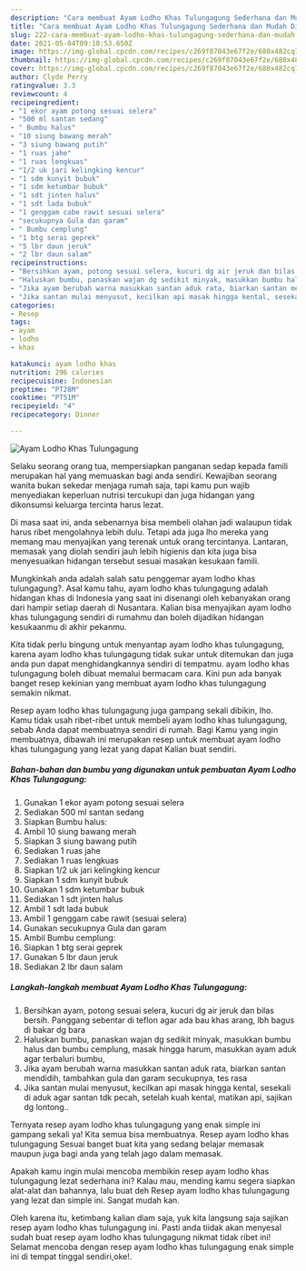 ```yaml
---
description: "Cara membuat Ayam Lodho Khas Tulungagung Sederhana dan Mudah Dibuat"
title: "Cara membuat Ayam Lodho Khas Tulungagung Sederhana dan Mudah Dibuat"
slug: 222-cara-membuat-ayam-lodho-khas-tulungagung-sederhana-dan-mudah-dibuat
date: 2021-05-04T09:10:53.650Z
image: https://img-global.cpcdn.com/recipes/c269f87043e67f2e/680x482cq70/ayam-lodho-khas-tulungagung-foto-resep-utama.jpg
thumbnail: https://img-global.cpcdn.com/recipes/c269f87043e67f2e/680x482cq70/ayam-lodho-khas-tulungagung-foto-resep-utama.jpg
cover: https://img-global.cpcdn.com/recipes/c269f87043e67f2e/680x482cq70/ayam-lodho-khas-tulungagung-foto-resep-utama.jpg
author: Clyde Perry
ratingvalue: 3.3
reviewcount: 4
recipeingredient:
- "1 ekor ayam potong sesuai selera"
- "500 ml santan sedang"
- " Bumbu halus"
- "10 siung bawang merah"
- "3 siung bawang putih"
- "1 ruas jahe"
- "1 ruas lengkuas"
- "1/2 uk jari kelingking kencur"
- "1 sdm kunyit bubuk"
- "1 sdm ketumbar bubuk"
- "1 sdt jinten halus"
- "1 sdt lada bubuk"
- "1 genggam cabe rawit sesuai selera"
- "secukupnya Gula dan garam"
- " Bumbu cemplung"
- "1 btg serai geprek"
- "5 lbr daun jeruk"
- "2 lbr daun salam"
recipeinstructions:
- "Bersihkan ayam, potong sesuai selera, kucuri dg air jeruk dan bilas bersih. Panggang sebentar di teflon agar ada bau khas arang, lbh bagus di bakar dg bara"
- "Haluskan bumbu, panaskan wajan dg sedikit minyak, masukkan bumbu halus dan bumbu cemplung, masak hingga harum, masukkan ayam aduk agar terbaluri bumbu,"
- "Jika ayam berubah warna masukkan santan aduk rata, biarkan santan mendidih, tambahkan gula dan garam secukupnya, tes rasa"
- "Jika santan mulai menyusut, kecilkan api masak hingga kental, sesekali di aduk agar santan tdk pecah, setelah kuah kental, matikan api, sajikan dg lontong.."
categories:
- Resep
tags:
- ayam
- lodho
- khas

katakunci: ayam lodho khas 
nutrition: 296 calories
recipecuisine: Indonesian
preptime: "PT28M"
cooktime: "PT51M"
recipeyield: "4"
recipecategory: Dinner

---
```



![Ayam Lodho Khas Tulungagung](https://img-global.cpcdn.com/recipes/c269f87043e67f2e/680x482cq70/ayam-lodho-khas-tulungagung-foto-resep-utama.jpg)

Selaku seorang orang tua, mempersiapkan panganan sedap kepada famili merupakan hal yang memuaskan bagi anda sendiri. Kewajiban seorang  wanita bukan sekedar menjaga rumah saja, tapi kamu pun wajib menyediakan keperluan nutrisi tercukupi dan juga hidangan yang dikonsumsi keluarga tercinta harus lezat.

Di masa  saat ini, anda sebenarnya bisa membeli olahan jadi walaupun tidak harus ribet mengolahnya lebih dulu. Tetapi ada juga lho mereka yang memang mau menyajikan yang terenak untuk orang tercintanya. Lantaran, memasak yang diolah sendiri jauh lebih higienis dan kita juga bisa menyesuaikan hidangan tersebut sesuai masakan kesukaan famili. 



Mungkinkah anda adalah salah satu penggemar ayam lodho khas tulungagung?. Asal kamu tahu, ayam lodho khas tulungagung adalah hidangan khas di Indonesia yang saat ini disenangi oleh kebanyakan orang dari hampir setiap daerah di Nusantara. Kalian bisa menyajikan ayam lodho khas tulungagung sendiri di rumahmu dan boleh dijadikan hidangan kesukaanmu di akhir pekanmu.

Kita tidak perlu bingung untuk menyantap ayam lodho khas tulungagung, karena ayam lodho khas tulungagung tidak sukar untuk ditemukan dan juga anda pun dapat menghidangkannya sendiri di tempatmu. ayam lodho khas tulungagung boleh dibuat memalui bermacam cara. Kini pun ada banyak banget resep kekinian yang membuat ayam lodho khas tulungagung semakin nikmat.

Resep ayam lodho khas tulungagung juga gampang sekali dibikin, lho. Kamu tidak usah ribet-ribet untuk membeli ayam lodho khas tulungagung, sebab Anda dapat membuatnya sendiri di rumah. Bagi Kamu yang ingin membuatnya, dibawah ini merupakan resep untuk membuat ayam lodho khas tulungagung yang lezat yang dapat Kalian buat sendiri.

<!--inarticleads1-->

##### Bahan-bahan dan bumbu yang digunakan untuk pembuatan Ayam Lodho Khas Tulungagung:

1. Gunakan 1 ekor ayam potong sesuai selera
1. Sediakan 500 ml santan sedang
1. Siapkan  Bumbu halus:
1. Ambil 10 siung bawang merah
1. Siapkan 3 siung bawang putih
1. Sediakan 1 ruas jahe
1. Sediakan 1 ruas lengkuas
1. Siapkan 1/2 uk jari kelingking kencur
1. Siapkan 1 sdm kunyit bubuk
1. Gunakan 1 sdm ketumbar bubuk
1. Sediakan 1 sdt jinten halus
1. Ambil 1 sdt lada bubuk
1. Ambil 1 genggam cabe rawit (sesuai selera)
1. Gunakan secukupnya Gula dan garam
1. Ambil  Bumbu cemplung:
1. Siapkan 1 btg serai geprek
1. Gunakan 5 lbr daun jeruk
1. Sediakan 2 lbr daun salam




<!--inarticleads2-->

##### Langkah-langkah membuat Ayam Lodho Khas Tulungagung:

1. Bersihkan ayam, potong sesuai selera, kucuri dg air jeruk dan bilas bersih. Panggang sebentar di teflon agar ada bau khas arang, lbh bagus di bakar dg bara
1. Haluskan bumbu, panaskan wajan dg sedikit minyak, masukkan bumbu halus dan bumbu cemplung, masak hingga harum, masukkan ayam aduk agar terbaluri bumbu,
1. Jika ayam berubah warna masukkan santan aduk rata, biarkan santan mendidih, tambahkan gula dan garam secukupnya, tes rasa
1. Jika santan mulai menyusut, kecilkan api masak hingga kental, sesekali di aduk agar santan tdk pecah, setelah kuah kental, matikan api, sajikan dg lontong..




Ternyata resep ayam lodho khas tulungagung yang enak simple ini gampang sekali ya! Kita semua bisa membuatnya. Resep ayam lodho khas tulungagung Sesuai banget buat kita yang sedang belajar memasak maupun juga bagi anda yang telah jago dalam memasak.

Apakah kamu ingin mulai mencoba membikin resep ayam lodho khas tulungagung lezat sederhana ini? Kalau mau, mending kamu segera siapkan alat-alat dan bahannya, lalu buat deh Resep ayam lodho khas tulungagung yang lezat dan simple ini. Sangat mudah kan. 

Oleh karena itu, ketimbang kalian diam saja, yuk kita langsung saja sajikan resep ayam lodho khas tulungagung ini. Pasti anda tiidak akan menyesal sudah buat resep ayam lodho khas tulungagung nikmat tidak ribet ini! Selamat mencoba dengan resep ayam lodho khas tulungagung enak simple ini di tempat tinggal sendiri,oke!.

